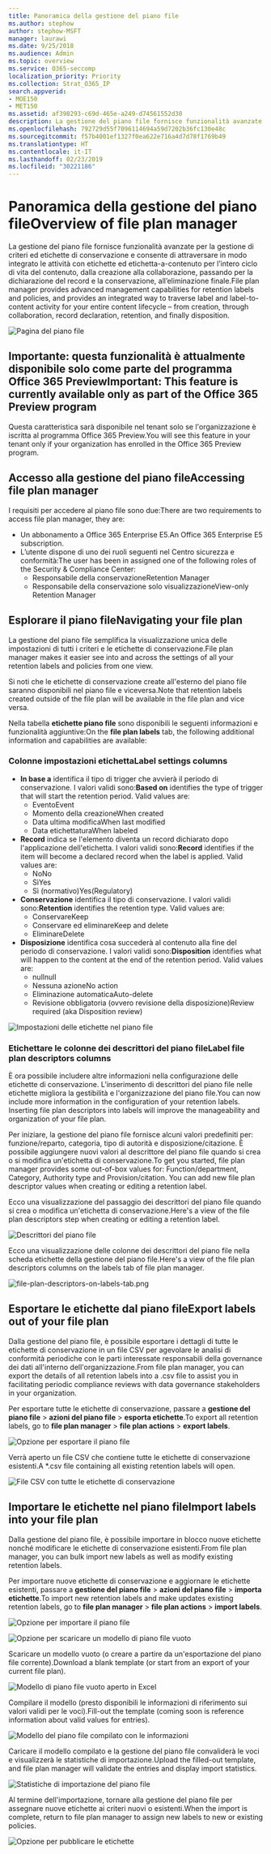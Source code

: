 ```yaml
---
title: Panoramica della gestione del piano file
ms.author: stephow
author: stephow-MSFT
manager: laurawi
ms.date: 9/25/2018
ms.audience: Admin
ms.topic: overview
ms.service: O365-seccomp
localization_priority: Priority
ms.collection: Strat_O365_IP
search.appverid:
- MOE150
- MET150
ms.assetid: af398293-c69d-465e-a249-d74561552d30
description: La gestione del piano file fornisce funzionalità avanzate per la gestione di criteri ed etichette di conservazione e consente di attraversare in modo integrato le attività con etichette ed etichetta-a-contenuto per l’intero ciclo di vita del contenuto, dalla creazione alla collaborazione, passando per la dichiarazione del record e la conservazione, all’eliminazione finale.
ms.openlocfilehash: 792729d55f7096114694a59d7202b36fc130e48c
ms.sourcegitcommit: f57b4001ef1327f0ea622e716a4d7d78f1769b49
ms.translationtype: HT
ms.contentlocale: it-IT
ms.lasthandoff: 02/23/2019
ms.locfileid: "30221186"
---
```

# <a name="overview-of-file-plan-manager"></a><span data-ttu-id="73484-103">Panoramica della gestione del piano file</span><span class="sxs-lookup"><span data-stu-id="73484-103">Overview of file plan manager</span></span>

<span data-ttu-id="73484-104">La gestione del piano file fornisce funzionalità avanzate per la gestione di criteri ed etichette di conservazione e consente di attraversare in modo integrato le attività con etichette ed etichetta-a-contenuto per l’intero ciclo di vita del contenuto, dalla creazione alla collaborazione, passando per la dichiarazione del record e la conservazione, all’eliminazione finale.</span><span class="sxs-lookup"><span data-stu-id="73484-104">File plan manager provides advanced management capabilities for retention labels and policies, and provides an integrated way to traverse label and label-to-content activity for your entire content lifecycle – from creation, through collaboration, record declaration, retention, and finally disposition.</span></span>

![Pagina del piano file](media/file-plan-page.png)

## <a name="important-this-feature-is-currently-available-only-as-part-of-the-office-365-preview-program"></a><span data-ttu-id="73484-106">Importante: questa funzionalità è attualmente disponibile solo come parte del programma Office 365 Preview</span><span class="sxs-lookup"><span data-stu-id="73484-106">Important: This feature is currently available only as part of the Office 365 Preview program</span></span>

<span data-ttu-id="73484-107">Questa caratteristica sarà disponibile nel tenant solo se l'organizzazione è iscritta al programma Office 365 Preview.</span><span class="sxs-lookup"><span data-stu-id="73484-107">You will see this feature in your tenant only if your organization has enrolled in the Office 365 Preview program.</span></span>

## <a name="accessing-file-plan-manager"></a><span data-ttu-id="73484-108">Accesso alla gestione del piano file</span><span class="sxs-lookup"><span data-stu-id="73484-108">Accessing file plan manager</span></span>

<span data-ttu-id="73484-109">I requisiti per accedere al piano file sono due:</span><span class="sxs-lookup"><span data-stu-id="73484-109">There are two requirements to access file plan manager, they are:</span></span>
- <span data-ttu-id="73484-110">Un abbonamento a Office 365 Enterprise E5.</span><span class="sxs-lookup"><span data-stu-id="73484-110">An Office 365 Enterprise E5 subscription.</span></span>
- <span data-ttu-id="73484-111">L’utente dispone di uno dei ruoli seguenti nel Centro sicurezza e conformità:</span><span class="sxs-lookup"><span data-stu-id="73484-111">The user has been in assigned one of the following roles of the Security &amp; Compliance Center:</span></span> 
    - <span data-ttu-id="73484-112">Responsabile della conservazione</span><span class="sxs-lookup"><span data-stu-id="73484-112">Retention Manager</span></span>
    - <span data-ttu-id="73484-113">Responsabile della conservazione solo visualizzazione</span><span class="sxs-lookup"><span data-stu-id="73484-113">View-only Retention Manager</span></span>

## <a name="navigating-your-file-plan"></a><span data-ttu-id="73484-114">Esplorare il piano file</span><span class="sxs-lookup"><span data-stu-id="73484-114">Navigating your file plan</span></span>

<span data-ttu-id="73484-115">La gestione del piano file semplifica la visualizzazione unica delle impostazioni di tutti i criteri e le etichette di conservazione.</span><span class="sxs-lookup"><span data-stu-id="73484-115">File plan manager makes it easier see into and across the settings of all your retention labels and policies from one view.</span></span>

<span data-ttu-id="73484-116">Si noti che le etichette di conservazione create all'esterno del piano file saranno disponibili nel piano file e viceversa.</span><span class="sxs-lookup"><span data-stu-id="73484-116">Note that retention labels created outside of the file plan will be available in the file plan and vice versa.</span></span>

<span data-ttu-id="73484-117">Nella tabella **etichette piano file** sono disponibili le seguenti informazioni e funzionalità aggiuntive:</span><span class="sxs-lookup"><span data-stu-id="73484-117">On the **file plan labels** tab, the following additional information and capabilities are available:</span></span>

### <a name="label-settings-columns"></a><span data-ttu-id="73484-118">Colonne impostazioni etichetta</span><span class="sxs-lookup"><span data-stu-id="73484-118">Label settings columns</span></span>
 
- <span data-ttu-id="73484-p101">**In base a** identifica il tipo di trigger che avvierà il periodo di conservazione. I valori validi sono:</span><span class="sxs-lookup"><span data-stu-id="73484-p101">**Based on** identifies the type of trigger that will start the retention period. Valid values are:</span></span> 
    - <span data-ttu-id="73484-121">Evento</span><span class="sxs-lookup"><span data-stu-id="73484-121">Event</span></span>
    - <span data-ttu-id="73484-122">Momento della creazione</span><span class="sxs-lookup"><span data-stu-id="73484-122">When created</span></span>
    - <span data-ttu-id="73484-123">Data ultima modifica</span><span class="sxs-lookup"><span data-stu-id="73484-123">When last modified</span></span>
    - <span data-ttu-id="73484-124">Data etichettatura</span><span class="sxs-lookup"><span data-stu-id="73484-124">When labeled</span></span>
- <span data-ttu-id="73484-p102">**Record** indica se l'elemento diventa un record dichiarato dopo l'applicazione dell'etichetta. I valori validi sono:</span><span class="sxs-lookup"><span data-stu-id="73484-p102">**Record** identifies if the item will become a declared record when the label is applied. Valid values are:</span></span>
    - <span data-ttu-id="73484-127">No</span><span class="sxs-lookup"><span data-stu-id="73484-127">No</span></span>
    - <span data-ttu-id="73484-128">Sì</span><span class="sxs-lookup"><span data-stu-id="73484-128">Yes</span></span>
    - <span data-ttu-id="73484-129">Sì (normativo)</span><span class="sxs-lookup"><span data-stu-id="73484-129">Yes(Regulatory)</span></span>
- <span data-ttu-id="73484-p103">**Conservazione** identifica il tipo di conservazione. I valori validi sono:</span><span class="sxs-lookup"><span data-stu-id="73484-p103">**Retention** identifies the retention type. Valid values are:</span></span>
    - <span data-ttu-id="73484-132">Conservare</span><span class="sxs-lookup"><span data-stu-id="73484-132">Keep</span></span>
    - <span data-ttu-id="73484-133">Conservare ed eliminare</span><span class="sxs-lookup"><span data-stu-id="73484-133">Keep and delete</span></span>
    - <span data-ttu-id="73484-134">Eliminare</span><span class="sxs-lookup"><span data-stu-id="73484-134">Delete</span></span>
- <span data-ttu-id="73484-p104">**Disposizione** identifica cosa succederà al contenuto alla fine del periodo di conservazione. I valori validi sono:</span><span class="sxs-lookup"><span data-stu-id="73484-p104">**Disposition** identifies what will happen to the content at the end of the retention period. Valid values are:</span></span> 
    - <span data-ttu-id="73484-137">null</span><span class="sxs-lookup"><span data-stu-id="73484-137">null</span></span>
    - <span data-ttu-id="73484-138">Nessuna azione</span><span class="sxs-lookup"><span data-stu-id="73484-138">No action</span></span>
    - <span data-ttu-id="73484-139">Eliminazione automatica</span><span class="sxs-lookup"><span data-stu-id="73484-139">Auto-delete</span></span>
    - <span data-ttu-id="73484-140">Revisione obbligatoria (ovvero revisione della disposizione)</span><span class="sxs-lookup"><span data-stu-id="73484-140">Review required (aka Disposition review)</span></span>

![Impostazioni delle etichette nel piano file](media/file-plan-label-columns.png)

### <a name="label-file-plan-descriptors-columns"></a><span data-ttu-id="73484-142">Etichettare le colonne dei descrittori del piano file</span><span class="sxs-lookup"><span data-stu-id="73484-142">Label file plan descriptors columns</span></span>

<span data-ttu-id="73484-p105">È ora possibile includere altre informazioni nella configurazione delle etichette di conservazione. L’inserimento di descrittori del piano file nelle etichette migliora la gestibilità e l'organizzazione del piano file.</span><span class="sxs-lookup"><span data-stu-id="73484-p105">You can now include more information in the configuration of your retention labels. Inserting file plan descriptors into labels will improve the manageability and organization of your file plan.</span></span>

<span data-ttu-id="73484-p106">Per iniziare, la gestione del piano file fornisce alcuni valori predefiniti per: funzione/reparto, categoria, tipo di autorità e disposizione/citazione. È possibile aggiungere nuovi valori al descrittore del piano file quando si crea o si modifica un'etichetta di conservazione.</span><span class="sxs-lookup"><span data-stu-id="73484-p106">To get you started, file plan manager provides some out-of-box values for: Function/department, Category, Authority type and Provision/citation. You can add new file plan descriptor values when creating or editing a retention label.</span></span>

<span data-ttu-id="73484-147">Ecco una visualizzazione del passaggio dei descrittori del piano file quando si crea o modifica un'etichetta di conservazione.</span><span class="sxs-lookup"><span data-stu-id="73484-147">Here's a view of the file plan descriptors step when creating or editing a retention label.</span></span>

![Descrittori del piano file](media/file-plan-descriptors.png)

<span data-ttu-id="73484-149">Ecco una visualizzazione delle colonne dei descrittori del piano file nella scheda etichette della gestione del piano file.</span><span class="sxs-lookup"><span data-stu-id="73484-149">Here's a view of the file plan descriptors columns on the labels tab of file plan manager.</span></span>

![file-plan-descriptors-on-labels-tab.png](media/file-plan-descriptors-on-labels-tab.png)

## <a name="export-labels-out-of-your-file-plan"></a><span data-ttu-id="73484-151">Esportare le etichette dal piano file</span><span class="sxs-lookup"><span data-stu-id="73484-151">Export labels out of your file plan</span></span>

<span data-ttu-id="73484-152">Dalla gestione del piano file, è possibile esportare i dettagli di tutte le etichette di conservazione in un file CSV per agevolare le analisi di conformità periodiche con le parti interessate responsabili della governance dei dati all'interno dell'organizzazione.</span><span class="sxs-lookup"><span data-stu-id="73484-152">From file plan manager, you can export the details of all retention labels into a .csv file to assist you in facilitating periodic compliance reviews with data governance stakeholders in your organization.</span></span>

<span data-ttu-id="73484-153">Per esportare tutte le etichette di conservazione, passare a **gestione del piano file** \> **azioni del piano file** \> **esporta etichette**.</span><span class="sxs-lookup"><span data-stu-id="73484-153">To export all retention labels, go to **file plan manager** \> **file plan actions** \> **export labels**.</span></span>

![Opzione per esportare il piano file](media/file-plan-export-labels-option.png)

<span data-ttu-id="73484-155">Verrà aperto un file CSV che contiene tutte le etichette di conservazione esistenti.</span><span class="sxs-lookup"><span data-stu-id="73484-155">A \*.csv file containing all existing retention labels will open.</span></span>

![File CSV con tutte le etichette di conservazione](media/file-plan-csv-file.png)

## <a name="import-labels-into-your-file-plan"></a><span data-ttu-id="73484-157">Importare le etichette nel piano file</span><span class="sxs-lookup"><span data-stu-id="73484-157">Import labels into your file plan</span></span>

<span data-ttu-id="73484-158">Dalla gestione del piano file, è possibile importare in blocco nuove etichette nonché modificare le etichette di conservazione esistenti.</span><span class="sxs-lookup"><span data-stu-id="73484-158">From file plan manager, you can bulk import new labels as well as modify existing retention labels.</span></span>

<span data-ttu-id="73484-159">Per importare nuove etichette di conservazione e aggiornare le etichette esistenti, passare a **gestione del piano file** \> **azioni del piano file** \> **importa etichette**.</span><span class="sxs-lookup"><span data-stu-id="73484-159">To import new retention labels and make updates existing retention labels, go to **file plan manager** \> **file plan actions** \> **import labels**.</span></span>

![Opzione per importare il piano file](media/file-plan-import-labels-option.png)

![Opzione per scaricare un modello di piano file vuoto](media/file-plan-blank-template-option.png)

<span data-ttu-id="73484-162">Scaricare un modello vuoto (o creare a partire da un'esportazione del piano file corrente).</span><span class="sxs-lookup"><span data-stu-id="73484-162">Download a blank template (or start from an export of your current file plan).</span></span>

![Modello di piano file vuoto aperto in Excel](media/file-plan-blank-template.png)

<span data-ttu-id="73484-164">Compilare il modello (presto disponibili le informazioni di riferimento sui valori validi per le voci).</span><span class="sxs-lookup"><span data-stu-id="73484-164">Fill-out the template (coming soon is reference information about valid values for entries).</span></span>

![Modello del piano file compilato con le informazioni](media/file-plan-filled-out-template.png)

<span data-ttu-id="73484-166">Caricare il modello compilato e la gestione del piano file convaliderà le voci e visualizzerà le statistiche di importazione.</span><span class="sxs-lookup"><span data-stu-id="73484-166">Upload the filled-out template, and file plan manager will validate the entries and display import statistics.</span></span>

![Statistiche di importazione del piano file](media/file-plan-import-statistics.png)

<span data-ttu-id="73484-168">Al termine dell'importazione, tornare alla gestione del piano file per assegnare nuove etichette ai criteri nuovi o esistenti.</span><span class="sxs-lookup"><span data-stu-id="73484-168">When the import is complete, return to file plan manager to assign new labels to new or existing policies.</span></span>

![Opzione per pubblicare le etichette](media/file-plan-publish-labels-option.png)

